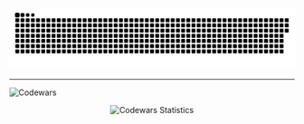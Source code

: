 <p align="center">
 <img width="600" src="assets/github-snake.svg" alt="snake"/>
</p>
<!-- ![](https://github-profile-summary-cards.vercel.app/api/cards/profile-details?username=daniilshat&theme=solarized_dark) -->


<hr>

![Codewars](https://github.r2v.ch/codewars?user=RomanS1994&top_languages=true)
<p align="center">
  <img src="https://github.r2v.ch/codewars?user=RomanS1994&top_languages=true" alt="Codewars Statistics" />
</p>
